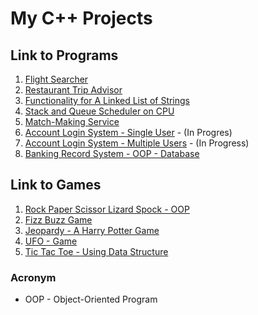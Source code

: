 # My C++ Projects

## Link to Programs
1. [Flight Searcher](https://github.com/jhuynh176/cpp_projects/tree/main/projects/flight_searcher)
2. [Restaurant Trip Advisor](https://github.com/jhuynh176/cpp_projects/tree/main/projects/restaurant_trip_advisor)
3. [Functionality for A Linked List of Strings](https://github.com/jhuynh176/cpp_projects/tree/main/projects/linked_list_strings_functionality)
4. [Stack and Queue Scheduler on CPU](https://github.com/jhuynh176/cpp_projects/tree/main/projects/stack_queue_arithmetic_expression)
5. [Match-Making Service](https://github.com/jhuynh176/cpp_projects/tree/main/projects/match_making_service)
6. [Account Login System - Single User]() - (In Progres)
7. [Account Login System - Multiple Users]() - (In Progress)
8. [Banking Record System - OOP - Database](https://github.com/jhuynh176/cpp_projects/tree/main/projects/banking_record_system)


## Link to Games
1. [Rock Paper Scissor Lizard Spock - OOP](https://github.com/jhuynh176/cpp_projects/tree/main/projects/rock_paper_scissor_lizard_spock)
2. [Fizz Buzz Game](https://github.com/jhuynh176/cpp_projects/tree/main/projects/fizz_buzz_game)
3. [Jeopardy - A Harry Potter Game](https://github.com/jhuynh176/cpp_projects/tree/main/projects/sorting_hat)
4. [UFO - Game](https://github.com/jhuynh176/cpp_projects/tree/main/projects/UFO_game) 
5. [Tic Tac Toe - Using Data Structure](https://github.com/jhuynh176/cpp_projects/tree/main/projects/tic_tac_toe)

### Acronym
- OOP - Object-Oriented Program
